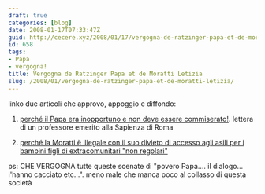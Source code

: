 ```yaml
---
draft: true
categories: [blog]
date: 2008-01-17T07:33:47Z
guid: http://cecere.xyz/2008/01/17/vergogna-de-ratzinger-papa-et-de-moratti-letizia/
id: 658
tags:
- Papa
- vergogna!
title: Vergogna de Ratzinger Papa et de Moratti Letizia
slug: /2008/01/vergogna-de-ratzinger-papa-et-de-moratti-letizia/
---
```


linko due articoli che approvo, appoggio e diffondo:

1) [perché il Papa era inopportuno e non deve essere commiserato!](http://dirittiumanimilano.splinder.com/post/15534563). lettera di un professore emerito alla Sapienza di Roma
  
2) [perché la Moratti è illegale con il suo divieto di accesso agli asili per i bambini figli di extracomunitari "non regolari"](http://dirittiumanimilano.splinder.com/post/15534785)

ps: CHE VERGOGNA tutte queste scenate di "povero Papa…. il dialogo… l'hanno cacciato etc…". meno male che manca poco al collasso di questa società
